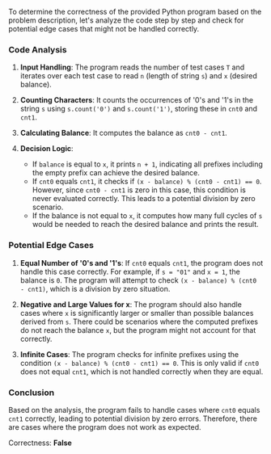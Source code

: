 To determine the correctness of the provided Python program based on the problem description, let's analyze the code step by step and check for potential edge cases that might not be handled correctly.

### Code Analysis

1. **Input Handling**: The program reads the number of test cases `T` and iterates over each test case to read `n` (length of string `s`) and `x` (desired balance).
  
2. **Counting Characters**: It counts the occurrences of '0's and '1's in the string `s` using `s.count('0')` and `s.count('1')`, storing these in `cnt0` and `cnt1`.

3. **Calculating Balance**: It computes the balance as `cnt0 - cnt1`.

4. **Decision Logic**:
   - If `balance` is equal to `x`, it prints `n + 1`, indicating all prefixes including the empty prefix can achieve the desired balance.
   - If `cnt0` equals `cnt1`, it checks if `(x - balance) % (cnt0 - cnt1) == 0`. However, since `cnt0 - cnt1` is zero in this case, this condition is never evaluated correctly. This leads to a potential division by zero scenario.
   - If the balance is not equal to `x`, it computes how many full cycles of `s` would be needed to reach the desired balance and prints the result.

### Potential Edge Cases

1. **Equal Number of '0's and '1's**: If `cnt0` equals `cnt1`, the program does not handle this case correctly. For example, if `s = "01"` and `x = 1`, the balance is `0`. The program will attempt to check `(x - balance) % (cnt0 - cnt1)`, which is a division by zero situation.

2. **Negative and Large Values for x**: The program should also handle cases where `x` is significantly larger or smaller than possible balances derived from `s`. There could be scenarios where the computed prefixes do not reach the balance `x`, but the program might not account for that correctly.

3. **Infinite Cases**: The program checks for infinite prefixes using the condition `(x - balance) % (cnt0 - cnt1) == 0`. This is only valid if `cnt0` does not equal `cnt1`, which is not handled correctly when they are equal.

### Conclusion

Based on the analysis, the program fails to handle cases where `cnt0` equals `cnt1` correctly, leading to potential division by zero errors. Therefore, there are cases where the program does not work as expected.

Correctness: **False**